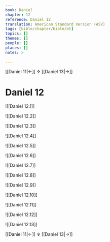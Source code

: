 ```yaml
---
book: Daniel
chapter: 12
reference: Daniel 12
translation: American Standard Version (ASV)
tags: [bible/chapter/bible/ot]
topics: []
themes: []
people: []
places: []
notes: >
  
---
```


[[Daniel 11|<-]] ✞ [[Daniel 13|->]]

# Daniel 12

![[Daniel 12.1]]

![[Daniel 12.2]]

![[Daniel 12.3]]

![[Daniel 12.4]]

![[Daniel 12.5]]

![[Daniel 12.6]]

![[Daniel 12.7]]

![[Daniel 12.8]]

![[Daniel 12.9]]

![[Daniel 12.10]]

![[Daniel 12.11]]

![[Daniel 12.12]]

![[Daniel 12.13]]

[[Daniel 11|<-]] ✞ [[Daniel 13|->]]
